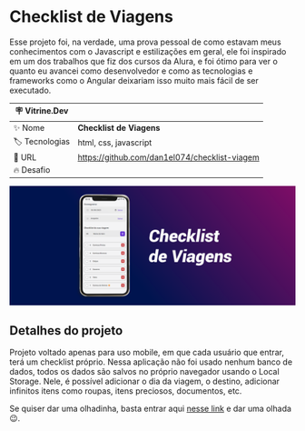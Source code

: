 # Checklist de Viagens

Esse projeto foi, na verdade, uma prova pessoal de como estavam meus conhecimentos com o Javascript e estilizações em geral, ele foi inspirado em um dos trabalhos que fiz dos cursos da Alura, e foi ótimo para ver o quanto eu avancei como desenvolvedor e como as tecnologias e frameworks como o Angular deixariam isso muito mais fácil de ser executado. 

| :placard: Vitrine.Dev |     |
| -------------  | --- |
| :sparkles: Nome        | **Checklist de Viagens**
| :label: Tecnologias | html, css, javascript
| :rocket: URL         | https://github.com/dan1el074/checklist-viagem
| :fire: Desafio     | 

<!-- Inserir imagem com a #vitrinedev ao final do link -->
![](https://raw.githubusercontent.com/dan1el074/dan1el074/main/outros/previw-checklist-viagem/65749.png#vitrinedev)

## Detalhes do projeto

Projeto voltado apenas para uso mobile, em que cada usuário que entrar, terá um checklist próprio. Nessa aplicação não foi usado nenhum banco de dados, todos os dados são salvos no próprio navegador usando o Local Storage.
Nele, é possível adicionar o dia da viagem, o destino, adicionar infinitos itens como roupas, itens preciosos, documentos, etc.

Se quiser dar uma olhadinha, basta entrar aqui [nesse link](https://dan1el074.github.io/checklist-viagem/) e dar uma olhada 😉. 
